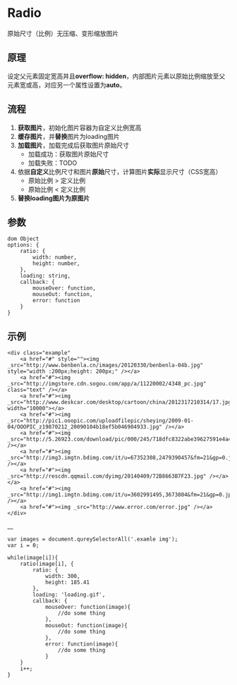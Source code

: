 # Radio
原始尺寸（比例）无压缩、变形缩放图片

## 原理
设定父元素固定宽高并且**overflow: hidden**，内部图片元素以原始比例缩放至父元素宽或高，对应另一个属性设置为**auto**。

## 流程
1. **获取图片**，初始化图片容器为自定义比例宽高
2. **缓存图片**，并**替换**图片为loading图片
3. **加载图片**，加载完成后获取图片原始尺寸
    * 加载成功：获取图片原始尺寸
    * 加载失败：TODO
4. 依据**自定义**比例尺寸和图片**原始**尺寸，计算图片**实际**显示尺寸（CSS宽高）
    * 原始比例 > 定义比例
    * 原始比例 < 定义比例
5. **替换loading图片为原图片**

## 参数
    dom Object
    options: {
        ratio: {
            width: number,
            height: number,
        },
        loading: string,
        callback: {
            mouseOver: function,
            mouseOut: function,
            error: function
        }
    }

## 示例
    <div class="example"
        <a href="#" style=""><img _src="http://www.benbenla.cn/images/20120330/benbenla-04b.jpg" style="width :200px;height: 200px;" /></a>
        <a href="#"><img _src="http://imgstore.cdn.sogou.com/app/a/11220002/4348_pc.jpg" class="text" /></a>
        <a href="#"><img _src="http://www.deskcar.com/desktop/cartoon/china/2012317210314/17.jpg" width="10000"></a>
        <a href="#"><img _src="http://pic1.ooopic.com/uploadfilepic/sheying/2009-01-04/OOOPIC_z19870212_20090104b18ef5b046904933.jpg" /></a>
        <a href="#"><img _src="http://5.26923.com/download/pic/000/245/718dfc8322abe39627591e4a495767af.jpg" /></a>
        <a href="#"><img _src="http://img3.imgtn.bdimg.com/it/u=67352308,2479390457&fm=21&gp=0.jpg" /></a>
        <a href="#"><img _src="http://rescdn.qqmail.com/dyimg/20140409/72B8663B7F23.jpg" /></a></a>
        <a href="#"><img _src="http://img1.imgtn.bdimg.com/it/u=3602991495,3673804&fm=21&gp=0.jpg" /></a>
        <a href="#"><img _src="http://www.error.com/error.jpg" /></a>
    </div>

__

    var images = document.qureySelectorAll('.examle img');
    var i = 0;

    while(image[i]){
        ratio(image[i], {
            ratio: {
                width: 300,
                height: 185.41
            },
            loading: 'loading.gif',
            callback: {
                mouseOver: function(image){
                    //do some thing
                },
                mouseOut: function(image){
                    //do some thing
                },
                error: function(image){
                    //do some thing
                }
        }
        i++;
    }
